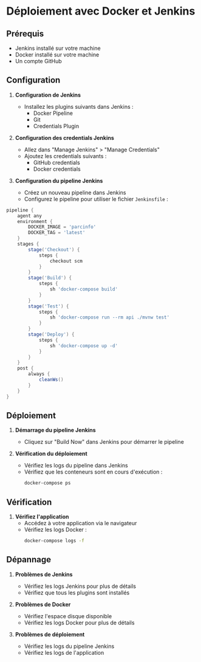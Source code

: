 # Déploiement avec Docker et Jenkins

## Prérequis
- Jenkins installé sur votre machine
- Docker installé sur votre machine
- Un compte GitHub

## Configuration

1. **Configuration de Jenkins**
   - Installez les plugins suivants dans Jenkins :
     - Docker Pipeline
     - Git
     - Credentials Plugin

2. **Configuration des credentials Jenkins**
   - Allez dans "Manage Jenkins" > "Manage Credentials"
   - Ajoutez les credentials suivants :
     - GitHub credentials
     - Docker credentials

3. **Configuration du pipeline Jenkins**
   - Créez un nouveau pipeline dans Jenkins
   - Configurez le pipeline pour utiliser le fichier `Jenkinsfile` :

```groovy
pipeline {
    agent any
    environment {
        DOCKER_IMAGE = 'parcinfo'
        DOCKER_TAG = 'latest'
    }
    stages {
        stage('Checkout') {
            steps {
                checkout scm
            }
        }
        stage('Build') {
            steps {
                sh 'docker-compose build'
            }
        }
        stage('Test') {
            steps {
                sh 'docker-compose run --rm api ./mvnw test'
            }
        }
        stage('Deploy') {
            steps {
                sh 'docker-compose up -d'
            }
        }
    }
    post {
        always {
            cleanWs()
        }
    }
}
```

## Déploiement

1. **Démarrage du pipeline Jenkins**
   - Cliquez sur "Build Now" dans Jenkins pour démarrer le pipeline

2. **Vérification du déploiement**
   - Vérifiez les logs du pipeline dans Jenkins
   - Vérifiez que les conteneurs sont en cours d'exécution :
     ```bash
     docker-compose ps
     ```

## Vérification

1. **Vérifiez l'application**
   - Accédez à votre application via le navigateur
   - Vérifiez les logs Docker :
     ```bash
     docker-compose logs -f
     ```

## Dépannage

1. **Problèmes de Jenkins**
   - Vérifiez les logs Jenkins pour plus de détails
   - Vérifiez que tous les plugins sont installés

2. **Problèmes de Docker**
   - Vérifiez l'espace disque disponible
   - Vérifiez les logs Docker pour plus de détails

3. **Problèmes de déploiement**
   - Vérifiez les logs du pipeline Jenkins
   - Vérifiez les logs de l'application 